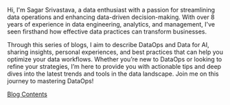 Hi, I'm Sagar Srivastava, a data enthusiast with a passion for streamlining data operations and enhancing data-driven decision-making. With over 8 years of experience in data engineering, analytics, and management, I've seen firsthand how effective data practices can transform businesses.

Through this series of blogs, I aim to describe DataOps and Data for AI, sharing insights, personal experiences, and best practices that can help you optimize your data workflows. Whether you’re new to DataOps or looking to refine your strategies, I’m here to provide you with actionable tips and deep dives into the latest trends and tools in the data landscape. Join me on this journey to mastering DataOps!

[Blog Contents](https://sagars19.github.io/archive.html)
